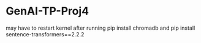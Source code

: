 # GenAI-TP-Proj4
may have to restart kernel after running pip install chromadb and pip install sentence-transformers==2.2.2
